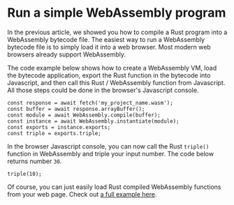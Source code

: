 # Run a simple WebAssembly program

In the previous article, we showed you how to compile a Rust program
into a WebAssembly bytecode file.
The easiest way to run a WebAssembly bytecode file is to simply load
it into a web browser. Most modern web browsers already support
WebAssembly.

The code example below shows how to create a WebAssembly VM, load the 
bytecode application, export the Rust function in the bytecode into Javascript,
and then call this Rust / WebAssembly function from Javascript.
All those steps could be done in the browser's Javascript console.

```
const response = await fetch('my_project_name.wasm');
const buffer = await response.arrayBuffer();
const module = await WebAssembly.compile(buffer);
const instance = await WebAssembly.instantiate(module);
const exports = instance.exports;
const triple = exports.triple;
```

In the browser Javascript console, you can now call the Rust `triple()` function
in WebAssembly and triple your input number. The code below returns number `30`.

```
triple(10);
```

Of course, you can just easily load Rust compiled WebAssembly functions from
your web page. Check out [a full example here](https://github.com/second-state/wasm-learning/tree/master/browser/triple).



